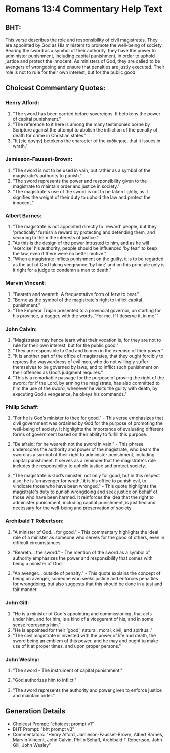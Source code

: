 # Romans 13:4 Commentary Help Text

## BHT:
This verse describes the role and responsibility of civil magistrates. They are appointed by God as His ministers to promote the well-being of society. Bearing the sword as a symbol of their authority, they have the power to administer punishment, including capital punishment, in order to uphold justice and protect the innocent. As ministers of God, they are called to be avengers of wrongdoing and ensure that penalties are justly executed. Their role is not to rule for their own interest, but for the public good.

## Choicest Commentary Quotes:
### Henry Alford:
1. "The sword has been carried before sovereigns. It betokens the power of capital punishment."
2. "The reference to it here is among the many testimonies borne by Scripture against the attempt to abolish the infliction of the penalty of death for crime in Christian states."
3. "It [εἰς ὀργήν] betokens the character of the ἐκδίκησις, that it issues in wrath."

### Jamieson-Fausset-Brown:
1. "The sword is not to be used in vain, but rather as a symbol of the magistrate's authority to punish." 
2. "The sword represents the power and responsibility given to the magistrate to maintain order and justice in society." 
3. "The magistrate's use of the sword is not to be taken lightly, as it signifies the weight of their duty to uphold the law and protect the innocent."

### Albert Barnes:
1. "The magistrate is not appointed directly to 'reward' people, but they 'practically' furnish a reward by protecting and defending them, and securing to them the interests of justice."
2. "As this is the design of the power intrusted to him, and as he will 'exercise' his authority, people should be influenced 'by fear' to keep the law, even if there were no better motive."
3. "When a magistrate inflicts punishment on the guilty, it is to be regarded as the act of God taking vengeance 'by him;' and on this principle only is it right for a judge to condemn a man to death."

### Marvin Vincent:
1. "Beareth and weareth. A frequentative form of ferw to bear."
2. "Borne as the symbol of the magistrate's right to inflict capital punishment."
3. "The Emperor Trajan presented to a provincial governor, on starting for his province, a dagger, with the words, 'For me. If I deserve it, in me.'"

### John Calvin:
1. "Magistrates may hence learn what their vocation is, for they are not to rule for their own interest, but for the public good."
2. "They are responsible to God and to men in the exercise of their power."
3. "It is another part of the office of magistrates, that they ought forcibly to repress the waywardness of evil men, who do not willingly suffer themselves to be governed by laws, and to inflict such punishment on their offenses as God’s judgment requires."
4. "This is a remarkable passage for the purpose of proving the right of the sword; for if the Lord, by arming the magistrate, has also committed to him the use of the sword, whenever he visits the guilty with death, by executing God’s vengeance, he obeys his commands."

### Philip Schaff:
1. "For he is God’s minister to thee for good." - This verse emphasizes that civil government was ordained by God for the purpose of promoting the well-being of society. It highlights the importance of evaluating different forms of government based on their ability to fulfill this purpose.

2. "Be afraid; for he weareth not the sword in vain." - This phrase underscores the authority and power of the magistrate, who bears the sword as a symbol of their right to administer punishment, including capital punishment. It serves as a reminder that the magistrate's role includes the responsibility to uphold justice and protect society.

3. "The magistrate is God’s minister, not only for good, but in this respect also; he is ‘an avenger for wrath,’ it is his office to punish evil, to vindicate those who have been wronged." - This quote highlights the magistrate's duty to punish wrongdoing and seek justice on behalf of those who have been harmed. It reinforces the idea that the right to administer punishment, including capital punishment, is justified and necessary for the well-being and preservation of society.

### Archibald T Robertson:
1. "A minister of God... for good." - This commentary highlights the ideal role of a minister as someone who serves for the good of others, even in difficult circumstances.

2. "Beareth... the sword." - The mention of the sword as a symbol of authority emphasizes the power and responsibility that comes with being a minister of God.

3. "An avenger... outside of penalty." - This quote explains the concept of being an avenger, someone who seeks justice and enforces penalties for wrongdoing, but also suggests that this should be done in a just and fair manner.

### John Gill:
1. "He is a minister of God's appointing and commissioning, that acts under him, and for him, is a kind of a vicegerent of his, and in some sense represents him."
2. "He is appointed for their 'good', natural, moral, civil, and spiritual."
3. "The civil magistrate is invested with the power of life and death, the sword being an emblem of this power, and he may and ought to make use of it at proper times, and upon proper persons."

### John Wesley:
1. "The sword - The instrument of capital punishment." 

2. "God authorizes him to inflict." 

3. "The sword represents the authority and power given to enforce justice and maintain order."


## Generation Details
- Choicest Prompt: "choicest prompt v1"
- BHT Prompt: "bht prompt v3"
- Commentators: "Henry Alford, Jamieson-Fausset-Brown, Albert Barnes, Marvin Vincent, John Calvin, Philip Schaff, Archibald T Robertson, John Gill, John Wesley"
